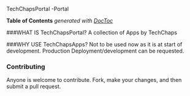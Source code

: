 TechChapsPortal -Portal

**Table of Contents**  *generated with [DocToc](http://doctoc.herokuapp.com/)*


###WHAT IS TechChapsPortal?
A collection of Apps by TechChaps

###WHY USE TechChapsApps?
Not to be used now as it is at start of development. Production Deployment/development can be requested.


### Contributing

Anyone is welcome to contribute. Fork, make your changes, and then submit a pull request.


